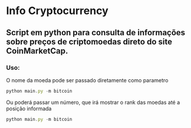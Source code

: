 # Info Cryptocurrency

## Script em python para consulta de informações sobre preços de criptomoedas direto do site CoinMarketCap.

### Uso:
O nome da moeda pode ser passado diretamente como parametro

```js
python main.py -m bitcoin
```

Ou poderá passar um número, que irá mostrar o rank das moedas até a posição informada

```js
python main.py -m bitcoin
```
